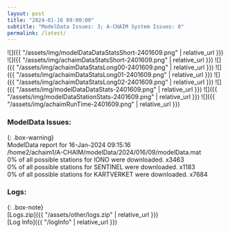 ```yaml
---
layout: post
title: "2024-01-16 09:00:00"
subtitle: "ModelData Issues: 3; A-CHAIM System Issues: 0"
permalink: /latest/
---
```


![]({{ "/assets/img/modelDataDataStatsShort-2401609.png" | relative_url }})
![]({{ "/assets/img/achaimDataStatsShort-2401609.png" | relative_url }})
![]({{ "/assets/img/achaimDataStatsLong00-2401609.png" | relative_url }})
![]({{ "/assets/img/achaimDataStatsLong01-2401609.png" | relative_url }})
![]({{ "/assets/img/achaimDataStatsLong02-2401609.png" | relative_url }})
![]({{ "/assets/img/modelDataDataStats-2401609.png" | relative_url }})
![]({{ "/assets/img/modelDataStationStats-2401609.png" | relative_url }})
![]({{ "/assets/img/achaimRunTime-2401609.png" | relative_url }})


### ModelData Issues:  
  
{: .box-warning}  
 ModelData report for 16-Jan-2024 09:15:16   
 /home2/achaim1/A-CHAIM/modelData/2024/016/09/modelData.mat   
 0% of all possible stations for IONO were downloaded. x3463   
 0% of all possible stations for SENTINEL were downloaded. x1183   
 0% of all possible stations for KARTVERKET were downloaded. x7684   
  


### Logs:  
  
{: .box-note}  
[Logs.zip]({{ "/assets/other/logs.zip" | relative_url }})  
[Log Info]({{ "/logInfo" | relative_url }})  
